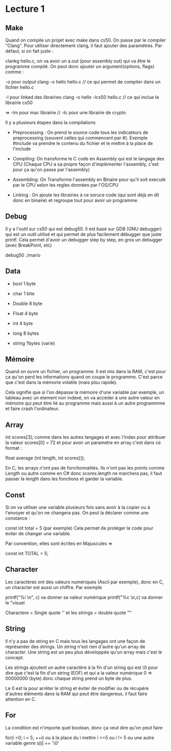 # Lecture 1

## Make

Quand on compile un projet avec make dans cs50. On passe par le compiler "Clang". Pour utiliser directement clang, il faut ajouter des paramètres. Par défaut, si on fait juste :

clankg hello.c, on va avoir un a.out (pour assembly out) qui va être le programme compilé. On peut donc ajouter un argument(options, flags) comme :

-o pour output
clang -o hello hello.c // ce qui permet de compiler dans un fichier hello.c

-l pour linked des librairies
clang -o hello -lcs50 hello.c // ce qui inclue la librairie cs50

=> -lm pour mac librairie // -lc pour une librairie de crypto

Il y a plusieurs étapes dans la compilations

* Preprocessing : On prend le source code tous les indicateurs de preprocessing (souvent celles qui commencent par #). Exemple #include va prendre le contenu du fichier et le mettre à la place de l'include

* Compiling: On transforme le C code en Assembly qui est le langage des CPU (Chaque CPU a sa propre façon d'implémenter l'assembly, c'est pour ça qu'on passe par l'assembly)

* Assembling: On Transforme l'assembly en Binaire pour qu'il soit executé par le CPU selon les regles données par l'OS/CPU

* Linking : On ajoute les librairies à ce soruce code (qui sont déjà en dll donc en binaire) et regroupe tout pour avoir un programme. 


## Debug

Il y a l'outil sur cs50 qui est debug50. Il est basé sur GDB (GNU debugger) qui est un outil utilisé et qui permet de plus facilement débugger que juste printf. Cela permet d'avoir un debugger step by step, en gros un debugger (avec BreakPoint, etc)

debug50 ./mario

## Data

* bool 1 byte

* char 1 bite

* Double 8 byte

* Float 4 byte

* int 4 byte

* long 8 bytes

* string ?bytes (varie)

## Mémoire
Quand on ouvre un fichier, un programme. Il est mis dans la RAM, c'est pour ça qu'on perd les informations quand on coupe le programme. C'est parce que c'est dans la mémorie volatile (mais plsu rapide).

Cela signifie que si l'on dépasse la mémoire d'une variable par exemple, un tableau avec un element non indexé, on va accéder à une autre valeur en mémoire qui peut être lié au programme mais aussi à un autre programmme et faire crash l'ordinateur.

## Array

int scores[3]; comme dans les autres langages et avec l'index pour attribuer la valeur scores[0] = 72 et pour avoir un parametre en array c'est dans ce format :

float average (int length, int scores[]);

En C, les arrays n'ont pas de fonctionnalités. Ils n'ont pas les points comme Length ou autre comme en C# donc scores.length ne marchera pas, il faut passer la length dans les fonctions et garder la variable.

## Const

Si on va utiliser une variable plusieurs fois sans avoir à la copier ou à l'envoyer et qu'on ne changera pas. On peut la déclarer comme une constance :

const int total = 5 (par exemple) Cela permet de protéger le code pour éviter de changer une variable.

Par convention, elles sont écrites en Majuscules =>

const int TOTAL = 5;

## Character

Les caractères ont des valeurs numériques (Ascii par exemple), donc en C, un character est aussi un chiffre. Par exemple

printf("%i \n", c) va donner sa valeur numérique
printf("%c \n,c) va donner le "visuel

Charactere = Single quote ''  et les strings = double quote ""

## String

Il n'y a pas de string en C mais tous les langages ont une façon de représenter des strings. Un string n'est rien d'autre qu'un array de character. Une string est un peu plus développée qu'un array mais c'est le concept.

Les strings ajoutent un autre caractère à la fin d'un string qui est \0 pour dire que c'est la fin d'un string (EOF) et qui a la valeur numérique 0 => 00000000 (byte) donc chaque string prend un byte de plus.

Le 0 est la pour arrêter le string et éviter de modifier ou de récupére d'autres éléments dans la RAM qui peut être dangereux, il faut faire attention en C.

## For

La condition est n'importe quel boolean, donc ça veut dire qu'on peut faire

for(i =0; i < 5; ++i) ou à la place du i mettre i ==5 ou i != 5 ou une autre variable genre s[i] == '\0'
